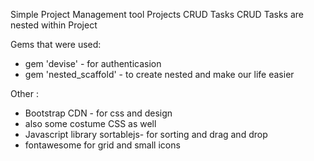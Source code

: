 
Simple Project Management tool 
Projects CRUD 
Tasks CRUD 
Tasks are nested within Project


Gems that were used:

* gem 'devise' - for authenticasion 
* gem 'nested_scaffold' - to create nested and make our life easier

Other :
* Bootstrap CDN - for css and design
* also some costume CSS as well
* Javascript library sortablejs- for sorting and drag and drop
* fontawesome for grid and small icons




